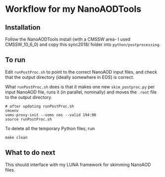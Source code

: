 # Workflow for my NanoAODTools

## Installation
Follow the NanoAODTools install (with a CMSSW area- I used CMSSW_10_6_0) and copy this sync2018/ folder into `python/postprocessing`.

## To run
Edit `runPostProc.sh` to point to the correct NanoAOD input files, and check that the output directory 
(ideally somewhere in EOS) is correct.

What `runPostProc.sh` does is that it makes one new `skim_postproc.py` per input NanoAOD file, runs it (in parallel, nominally)
and moves the `.root` file to the output directory. 
```
# after updating runPostProc.sh
cmsenv
voms-proxy-init --voms cms --valid 194:00  
source runPostProc.sh
```

To delete all the temporary Python files, run
```
make clean
```

## What to do next
This should interface with my LUNA framework for skimming NanoAOD files.

